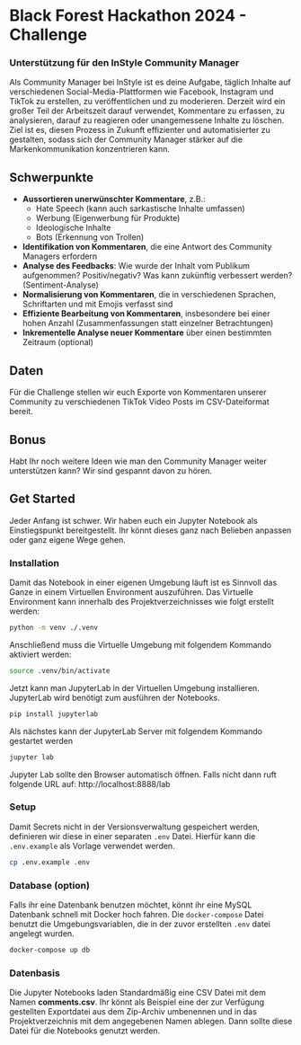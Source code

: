 # Black Forest Hackathon 2024 - Challenge

### Unterstützung für den InStyle Community Manager 

Als Community Manager bei InStyle ist es deine Aufgabe, täglich Inhalte auf verschiedenen Social-Media-Plattformen wie 
Facebook, Instagram und TikTok zu erstellen, zu veröffentlichen und zu moderieren. Derzeit wird ein großer Teil der Arbeitszeit 
darauf verwendet, Kommentare zu erfassen, zu analysieren, darauf zu reagieren oder unangemessene Inhalte zu löschen. 
Ziel ist es, diesen Prozess in Zukunft effizienter und automatisierter zu gestalten, sodass sich der Community Manager 
stärker auf die Markenkommunikation konzentrieren kann. 

## Schwerpunkte 

* **Aussortieren unerwünschter Kommentare**, z.B.:
  * Hate Speech (kann auch sarkastische Inhalte umfassen) 
  * Werbung (Eigenwerbung für Produkte)
  * Ideologische Inhalte
  * Bots (Erkennung von Trollen)
* **Identifikation von Kommentaren**, die eine Antwort des Community Managers erfordern 
* **Analyse des Feedbacks**: Wie wurde der Inhalt vom Publikum aufgenommen? Positiv/negativ? Was kann zukünftig verbessert werden? (Sentiment-Analyse) 
* **Normalisierung von Kommentaren**, die in verschiedenen Sprachen, Schriftarten und mit Emojis verfasst sind
* **Effiziente Bearbeitung von Kommentaren**, insbesondere bei einer hohen Anzahl (Zusammenfassungen statt einzelner Betrachtungen) 
* **Inkrementelle Analyse neuer Kommentare** über einen bestimmten Zeitraum (optional) 
## Daten 

Für die Challenge stellen wir euch Exporte von Kommentaren unserer Community zu verschiedenen TikTok Video Posts im CSV-Dateiformat bereit.

## Bonus 

Habt Ihr noch weitere Ideen wie man den Community Manager weiter unterstützen kann? Wir sind gespannt davon zu hören.

## Get Started

Jeder Anfang ist schwer. Wir haben euch ein Jupyter Notebook als Einstiegspunkt bereitgestellt.
Ihr könnt dieses ganz nach Belieben anpassen oder ganz eigene Wege gehen.

### Installation

Damit das Notebook in einer eigenen Umgebung läuft ist es Sinnvoll das Ganze in einem Virtuellen Environment auszuführen.
Das Virtuelle Environment kann innerhalb des Projektverzeichnisses wie folgt erstellt werden:

```bash
python -m venv ./.venv
```

Anschließend muss die Virtuelle Umgebung mit folgendem Kommando aktiviert werden:

```bash
source .venv/bin/activate
```

Jetzt kann man JupyterLab in der Virtuellen Umgebung installieren. JupyterLab wird benötigt zum ausführen der Notebooks.

```bash
pip install jupyterlab
```
Als nächstes kann der JupyterLab Server mit folgendem Kommando gestartet werden

```bash
jupyter lab
```

Jupyter Lab sollte den Browser automatisch öffnen. Falls nicht dann ruft folgende URL auf: http://localhost:8888/lab

### Setup

Damit Secrets nicht in der Versionsverwaltung gespeichert werden, definieren wir diese in einer separaten `.env` Datei. Hierfür kann die `.env.example` als Vorlage verwendet werden.

```bash
cp .env.example .env
```

### Database (option)

Falls ihr eine Datenbank benutzen möchtet, könnt ihr eine MySQL Datenbank schnell mit Docker hoch fahren. Die `docker-compose` Datei benutzt die Umgebungsvariablen, die in der zuvor erstellten `.env` datei angelegt wurden.

```bash
docker-compose up db
```

### Datenbasis

Die Jupyter Notebooks laden Standardmäßig eine CSV Datei mit dem Namen **comments.csv**. Ihr könnt als Beispiel eine der zur Verfügung gestellten Exportdatei aus dem Zip-Archiv umbenennen und in das Projektverzeichnis mit dem angegebenen Namen ablegen. Dann sollte diese Datei für die Notebooks genutzt werden.
